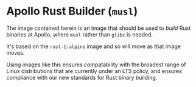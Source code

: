 # Apollo Rust Builder (`musl`)

The image contained herein is an image that should be used
to _build_ Rust binaries at Apollo, where `musl` rather than `glibc` is needed.

It's based on the `rust-1:alpine` image and so will move as that image moves.

Using images like this ensures compatability with the broadest
range of Linux distributions that are currently under an LTS policy,
and ensures compliance with our new standards for Rust binary building.
